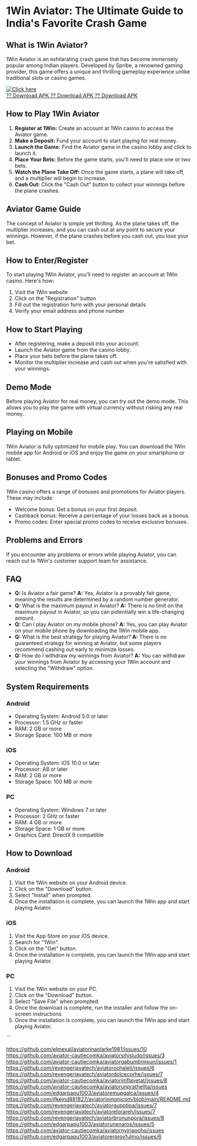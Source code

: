 # 1Win Aviator: The Ultimate Guide to India\'s Favorite Crash Game

## What is 1Win Aviator?

1Win Aviator is an exhilarating crash game that has become immensely
popular among Indian players. Developed by Spribe, a renowned gaming
provider, this game offers a unique and thrilling gameplay experience
unlike traditional slots or casino games.

[![Click
here](https://readscoops.com/wp-content/uploads/2023/03/Readscoop-aviator-1-1.jpg)](https://traff.sbs/deff)\
[?? Download APK ?? Download APK ?? Download
APK](https://traff.sbs/deff)

## How to Play 1Win Aviator

1.  **Register at 1Win:** Create an account at 1Win casino to access the
    Aviator game.
2.  **Make a Deposit:** Fund your account to start playing for real
    money.
3.  **Launch the Game:** Find the Aviator game in the casino lobby and
    click to launch it.
4.  **Place Your Bets:** Before the game starts, you\'ll need to place
    one or two bets.
5.  **Watch the Plane Take Off:** Once the game starts, a plane will
    take off, and a multiplier will begin to increase.
6.  **Cash Out:** Click the "Cash Out" button to collect your
    winnings before the plane crashes.

## Aviator Game Guide

The concept of Aviator is simple yet thrilling. As the plane takes off,
the multiplier increases, and you can cash out at any point to secure
your winnings. However, if the plane crashes before you cash out, you
lose your bet.

## How to Enter/Register

To start playing 1Win Aviator, you\'ll need to register an account at
1Win casino. Here\'s how:

1.  Visit the 1Win website
2.  Click on the "Registration" button
3.  Fill out the registration form with your personal details
4.  Verify your email address and phone number

## How to Start Playing

-   After registering, make a deposit into your account.
-   Launch the Aviator game from the casino lobby.
-   Place your bets before the plane takes off.
-   Monitor the multiplier increase and cash out when you\'re satisfied
    with your winnings.

## Demo Mode

Before playing Aviator for real money, you can try out the demo mode.
This allows you to play the game with virtual currency without risking
any real money.

## Playing on Mobile

1Win Aviator is fully optimized for mobile play. You can download the
1Win mobile app for Android or iOS and enjoy the game on your smartphone
or tablet.

## Bonuses and Promo Codes

1Win casino offers a range of bonuses and promotions for Aviator
players. These may include:

-   Welcome bonus: Get a bonus on your first deposit.
-   Cashback bonus: Receive a percentage of your losses back as a bonus.
-   Promo codes: Enter special promo codes to receive exclusive bonuses.

## Problems and Errors

If you encounter any problems or errors while playing Aviator, you can
reach out to 1Win\'s customer support team for assistance.

## FAQ

-   **Q:** Is Aviator a fair game? **A:** Yes, Aviator is a provably
    fair game, meaning the results are determined by a random number
    generator.
-   **Q:** What is the maximum payout in Aviator? **A:** There is no
    limit on the maximum payout in Aviator, so you can potentially win a
    life-changing amount.
-   **Q:** Can I play Aviator on my mobile phone? **A:** Yes, you can
    play Aviator on your mobile phone by downloading the 1Win mobile
    app.
-   **Q:** What is the best strategy for playing Aviator? **A:** There
    is no guaranteed strategy for winning at Aviator, but some players
    recommend cashing out early to minimize losses.
-   **Q:** How do I withdraw my winnings from Aviator? **A:** You can
    withdraw your winnings from Aviator by accessing your 1Win account
    and selecting the "Withdraw" option.

## System Requirements

### Android

-   Operating System: Android 5.0 or later
-   Processor: 1.5 GHz or faster
-   RAM: 2 GB or more
-   Storage Space: 100 MB or more

### iOS

-   Operating System: iOS 10.0 or later
-   Processor: A8 or later
-   RAM: 2 GB or more
-   Storage Space: 100 MB or more

### PC

-   Operating System: Windows 7 or later
-   Processor: 2 GHz or faster
-   RAM: 4 GB or more
-   Storage Space: 1 GB or more
-   Graphics Card: DirectX 9 compatible

## How to Download

### Android

1.  Visit the 1Win website on your Android device.
2.  Click on the "Download" button.
3.  Select "Install" when prompted.
4.  Once the installation is complete, you can launch the 1Win app and
    start playing Aviator.

### iOS

1.  Visit the App Store on your iOS device.
2.  Search for "1Win".
3.  Click on the "Get" button.
4.  Once the installation is complete, you can launch the 1Win app and
    start playing Aviator.

### PC

1.  Visit the 1Win website on your PC.
2.  Click on the "Download" button.
3.  Select "Save File" when prompted.
4.  Once the download is complete, run the installer and follow the
    on-screen instructions.
5.  Once the installation is complete, you can launch the 1Win app and
    start playing Aviator.

\`\`\`

https://github.com/elmexal/aviatorinanlarke1981/issues/10
https://github.com/aviator-cautiecomka/aviatorsihisludo/issues/3
https://github.com/aviator-cautiecomka/aviatorgabumbmisun/issues/1
https://github.com/revengerjavatech/aviatorochaleli/issues/6
https://github.com/revengerjavatech/aviatordolcecorhe/issues/7
https://github.com/aviator-cautiecomka/aviatorimflavetat/issues/8
https://github.com/aviator-cautiecomka/aviatorunprathellta/issues
https://github.com/edgarpapu1003/aviatoremupgalca/issues/4
https://github.com/ifkejnd881827/aviatorinmonicom/blob/main/README.md
https://github.com/revengerjavatech/aviatorgupotipa/issues/7
https://github.com/revengerjavatech/aviatorelorareh/issues/7
https://github.com/revengerjavatech/aviatorbronunpora/issues/8
https://github.com/edgarpapu1003/aviatorunenaros/issues/5
https://github.com/aviator-cautiecomka/aviatornyiriapoho/issues
https://github.com/edgarpapu1003/aviatorerprovfulmo/issues/6
